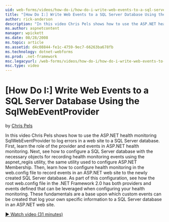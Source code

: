 ```yaml
---
uid: web-forms/videos/how-do-i/how-do-i-write-web-events-to-a-sql-server-database-using-the-sqlwebeventprovider
title: "[How Do I:] Write Web Events to a SQL Server Database Using the SqlWebEventProvider | Microsoft Docs"
author: rick-anderson
description: "In this video Chris Pels shows how to use the ASP.NET health monitoring SqlWebEventProvider to log errors in a web site to a SQL Server database. First, lear..."
ms.author: aspnetcontent
manager: wpickett
ms.date: 08/28/2008
ms.topic: article
ms.assetid: d4c08844-fe1c-4759-9ec7-66263ba678fb
ms.technology: dotnet-webforms
ms.prod: .net-framework
msc.legacyurl: /web-forms/videos/how-do-i/how-do-i-write-web-events-to-a-sql-server-database-using-the-sqlwebeventprovider
msc.type: video
---
```

[How Do I:] Write Web Events to a SQL Server Database Using the SqlWebEventProvider
====================
by [Chris Pels](https://twitter.com/chrispels)

In this video Chris Pels shows how to use the ASP.NET health monitoring SqlWebEventProvider to log errors in a web site to a SQL Server database. First, learn the role of the provider and events in ASP.NET health monitoring. Next, see how to configure a SQL Server database with the necessary objects for recording health monitoring events using the aspnet\_regiis utility, the same utility used to configure ASP.NET Membership. Then, learn how to configure health monitoring in the web.config file to record events in an ASP.NET web site to the newly created SQL Server database. As part of this configuration, see how the root web.config file in the .NET Framework 2.0 has both providers and events defined that can be leveraged when configuring your health monitoring. These fundamentals are a base upon which custom events can be created that log your own specific information to a SQL Server database in an ASP.NET web site.

[&#9654; Watch video (31 minutes)](https://channel9.msdn.com/Blogs/ASP-NET-Site-Videos/how-do-i-write-web-events-to-a-sql-server-database-using-the-sqlwebeventprovider)